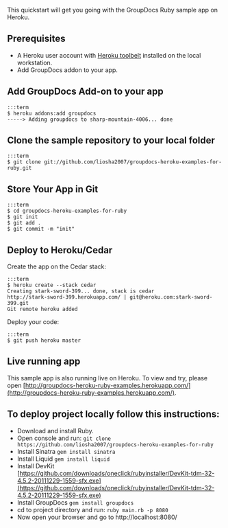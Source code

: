 This quickstart will get you going with the GroupDocs Ruby sample app on Heroku.

## Prerequisites

* A Heroku user account with [Heroku toolbelt](https://toolbelt.heroku.com/) installed on the local workstation.
* Add GroupDocs addon to your app.

## Add GroupDocs Add-on to your app

	:::term
    $ heroku addons:add groupdocs
    -----> Adding groupdocs to sharp-mountain-4006... done

## Clone the sample repository to your local folder

	:::term
	$ git clone git://github.com/liosha2007/groupdocs-heroku-examples-for-ruby.git

## Store Your App in Git

    :::term
	$ cd groupdocs-heroku-examples-for-ruby
    $ git init
    $ git add .
    $ git commit -m "init"

## Deploy to Heroku/Cedar

Create the app on the Cedar stack:

    :::term
    $ heroku create --stack cedar
    Creating stark-sword-399... done, stack is cedar
    http://stark-sword-399.herokuapp.com/ | git@heroku.com:stark-sword-399.git
    Git remote heroku added

Deploy your code:

    :::term
    $ git push heroku master

## Live running app
This sample app is also running live on Heroku. To view and try, please open [http://groupdocs-heroku-ruby-examples.herokuapp.com/](http://groupdocs-heroku-ruby-examples.herokuapp.com/).

## To deploy project locally follow this instructions:

* Download and install Ruby.
* Open console and run: `git clone https://github.com/liosha2007/groupdocs-heroku-examples-for-ruby`
* Install Sinatra `gem install sinatra`
* Install Liquid `gem install liquid`
* Install DevKit [https://github.com/downloads/oneclick/rubyinstaller/DevKit-tdm-32-4.5.2-20111229-1559-sfx.exe](https://github.com/downloads/oneclick/rubyinstaller/DevKit-tdm-32-4.5.2-20111229-1559-sfx.exe)
* Install GroupDocs `gem install groupdocs`
* cd to project directory and run: `ruby main.rb -p 8080`
* Now open your browser and go to http://localhost:8080/
